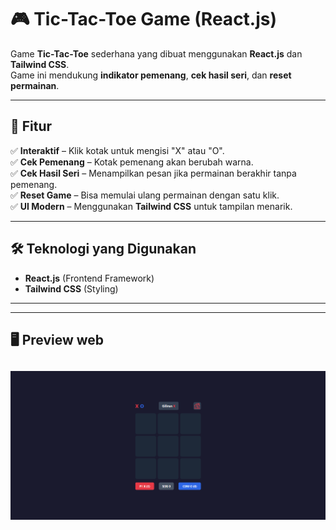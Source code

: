# 🎮 Tic-Tac-Toe Game (React.js)

Game **Tic-Tac-Toe** sederhana yang dibuat menggunakan **React.js** dan **Tailwind CSS**.  
Game ini mendukung **indikator pemenang**, **cek hasil seri**, dan **reset permainan**.

---

## 🚀 Fitur
✅ **Interaktif** – Klik kotak untuk mengisi "X" atau "O".  
✅ **Cek Pemenang** – Kotak pemenang akan berubah warna.  
✅ **Cek Hasil Seri** – Menampilkan pesan jika permainan berakhir tanpa pemenang.  
✅ **Reset Game** – Bisa memulai ulang permainan dengan satu klik.  
✅ **UI Modern** – Menggunakan **Tailwind CSS** untuk tampilan menarik.  

---

## 🛠️ Teknologi yang Digunakan
- **React.js** (Frontend Framework)  
- **Tailwind CSS** (Styling)  

---


---

## 🖥️ Preview web
[![Tic-Tac-Toe Screenshot](previewgame.png)](https://tic-tac-toe-zirangame.netlify.app/)
---

